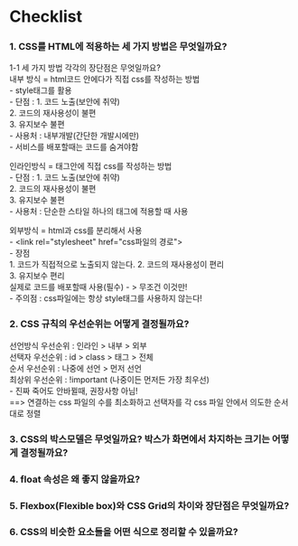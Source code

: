 # Checklist  
### 1. CSS를 HTML에 적용하는 세 가지 방법은 무엇일까요?  
1-1 세 가지 방법 각각의 장단점은 무엇일까요?  
내부 방식 = html코드 안에다가 직접 css를 작성하는 방법  
    - style태그를 활용  
    - 단점 : 1. 코드 노출(보안에 취약)    
             2. 코드의 재사용성이 불편  
             3. 유지보수 불편  
    - 사용처 : 내부개발(간단한 개발시에만)  
    - 서비스를 배포할때는 코드를 숨겨야함  

인라인방식 = 태그안에 직접 css를 작성하는 방법  
    - 단점 : 1. 코드 노출(보안에 취약)  
             2. 코드의 재사용성이 불편  
             3. 유지보수 불편  
    - 사용처 : 단순한 스타일 하나의 태그에 적용할 때 사용  

외부방식 = html과 css를 분리해서 사용  
    - \<link rel="stylesheet" href="css파일의 경로"\>  
    - 장점  
            1. 코드가 직접적으로 노출되지 않는다.
            2. 코드의 재사용성이 편리  
            3. 유지보수 편리  
            실제로 코드를 배포할때 사용(필수) - > 무조건 이것만!  
            - 주의점 : css파일에는 항상 style태그를 사용하지 않는다!  

### 2. CSS 규칙의 우선순위는 어떻게 결정될까요?  
선언방식 우선순위 : 인라인 > 내부 > 외부  
선택자 우선순위 : id > class > 태그 > 전체  
순서 우선순위 : 나중에 선언 > 먼저 선언  
최상위 우선순위 : !important (나중이든 먼저든 가장 최우선)  
                - 진짜 죽어도 안바뀔때, 권장사항 아님!  
==> 연결하는 css 파일의 수를 최소화하고 선택자를 각 css 파일 안에서 의도한 순서대로 정렬  

### 3. CSS의 박스모델은 무엇일까요? 박스가 화면에서 차지하는 크기는 어떻게 결정될까요?  


### 4. float 속성은 왜 좋지 않을까요?  

### 5. Flexbox(Flexible box)와 CSS Grid의 차이와 장단점은 무엇일까요?  

### 6. CSS의 비슷한 요소들을 어떤 식으로 정리할 수 있을까요?  

 